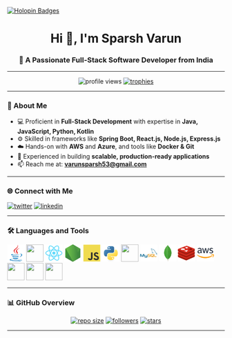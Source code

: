 [![Holopin Badges](https://holopin.me/sparshvarun)](https://holopin.io/@sparshvarun)

<h1 align="center">Hi 👋, I'm Sparsh Varun</h1>
<h3 align="center">🚀 A Passionate Full-Stack Software Developer from India</h3>

---

<p align="center">
  <img src="https://komarev.com/ghpvc/?username=sparshvarun&label=Profile%20views&color=0e75b6&style=flat" alt="profile views" />
  <a href="https://github.com/ryo-ma/github-profile-trophy">
    <img src="https://github-profile-trophy.vercel.app/?username=sparshvarun&theme=algolia&row=1&column=6" alt="trophies" />
  </a>
</p>

---

### 🌟 About Me
- 💻 Proficient in **Full-Stack Development** with expertise in **Java, JavaScript, Python, Kotlin**  
- ⚙️ Skilled in frameworks like **Spring Boot, React.js, Node.js, Express.js**  
- ☁️ Hands-on with **AWS** and **Azure**, and tools like **Docker & Git**  
- 🚀 Experienced in building **scalable, production-ready applications**  
- 📫 Reach me at: **varunsparsh53@gmail.com**

---

### 🌐 Connect with Me
<p align="left">
<a href="https://twitter.com/varunsparsh" target="blank"><img src="https://img.shields.io/twitter/follow/varunsparsh?logo=twitter&style=for-the-badge" alt="twitter"/></a>
<a href="https://www.linkedin.com/in/sparsh-varun-2470a6128/" target="blank"><img src="https://img.shields.io/badge/-LinkedIn-blue?style=for-the-badge&logo=linkedin" alt="linkedin"/></a>
</p>

---

### 🛠️ Languages and Tools
<p align="left">
  <a href="https://www.java.com"><img src="https://raw.githubusercontent.com/devicons/devicon/master/icons/java/java-original.svg" width="40" height="40"/></a>
  <a href="https://spring.io/"><img src="https://www.vectorlogo.zone/logos/springio/springio-icon.svg" width="40" height="40"/></a>
  <a href="https://reactjs.org/"><img src="https://raw.githubusercontent.com/devicons/devicon/master/icons/react/react-original.svg" width="40" height="40"/></a>
  <a href="https://nodejs.org/"><img src="https://raw.githubusercontent.com/devicons/devicon/master/icons/nodejs/nodejs-original.svg" width="40" height="40"/></a>
  <a href="https://www.javascript.com/"><img src="https://raw.githubusercontent.com/devicons/devicon/master/icons/javascript/javascript-original.svg" width="40" height="40"/></a>
  <a href="https://www.python.org"><img src="https://raw.githubusercontent.com/devicons/devicon/master/icons/python/python-original.svg" width="40" height="40"/></a>
  <a href="https://kotlinlang.org/"><img src="https://www.vectorlogo.zone/logos/kotlinlang/kotlinlang-icon.svg" width="40" height="40"/></a>
  <a href="https://www.mysql.com/"><img src="https://raw.githubusercontent.com/devicons/devicon/master/icons/mysql/mysql-original-wordmark.svg" width="40" height="40"/></a>
  <a href="https://www.mongodb.com/"><img src="https://raw.githubusercontent.com/devicons/devicon/master/icons/mongodb/mongodb-original.svg" width="40" height="40"/></a>
  <a href="https://redis.io/"><img src="https://raw.githubusercontent.com/devicons/devicon/master/icons/redis/redis-original.svg" width="40" height="40"/></a>
  <a href="https://aws.amazon.com/"><img src="https://raw.githubusercontent.com/devicons/devicon/master/icons/amazonwebservices/amazonwebservices-original-wordmark.svg" width="40" height="40"/></a>
  <a href="https://azure.microsoft.com/"><img src="https://www.vectorlogo.zone/logos/microsoft_azure/microsoft_azure-icon.svg" width="40" height="40"/></a>
  <a href="https://git-scm.com/"><img src="https://www.vectorlogo.zone/logos/git-scm/git-scm-icon.svg" width="40" height="40"/></a>
  <a href="https://www.figma.com/"><img src="https://www.vectorlogo.zone/logos/figma/figma-icon.svg" width="40" height="40"/></a>
</p>

---

### 📊 GitHub Overview
<p align="center">
  <a href="https://github.com/sparshvarun?tab=repositories"><img src="https://img.shields.io/github/repo-size/sparshvarun/QuickGPT?style=for-the-badge" alt="repo size"/></a>
  <a href="https://github.com/sparshvarun"><img src="https://img.shields.io/github/followers/sparshvarun?label=Followers&style=for-the-badge" alt="followers"/></a>
  <a href="https://github.com/sparshvarun?tab=stars"><img src="https://img.shields.io/github/stars/sparshvarun?style=for-the-badge" alt="stars"/></a>
</p>

---

